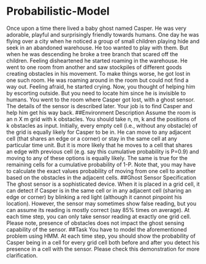 # Probabilistic-Model

Once upon a time there lived a baby ghost named Casper. He was very adorable, playful and
surprisingly friendly towards humans. One day he was flying over a city when he noticed a
group of small children playing hide and seek in an abandoned warehouse. He too wanted to
play with them. But when he was descending he broke a tree branch that scared off the
children. Feeling disheartened he started roaming in the warehouse. He went to one room
from another and saw stockpiles of different goods creating obstacles in his movement. To
make things worse, he got lost in one such room. He was roaming around in the room but
could not find a way out. Feeling afraid, he started crying. Now, you thought of helping him
by escorting outside. But you need to locate him since he is invisible to humans. You went to
the room where Casper got lost, with a ghost sensor. The details of the sensor is described
later. Your job is to find Casper and help him get his way back.
##Environment Description
Assume the room is an n X m grid with k obstacles. You should take n, m, k and the positions
of k obstacles as input. Initially, every empty cell (i.e., without any obstacle) of the grid is
equally likely for Casper to be in. He can move to any adjacent cell (that shares an edge or a
corner) or stay in the same cell at any particular time unit. But it is more likely that he moves
to a cell that shares an edge with previous cell (e.g. say this cumulative probability is P=0.9)
and moving to any of these options is equally likely. The same is true for the remaining cells
for a cumulative probability of 1-P. Note that, you may have to calculate the exact values
probability of moving from one cell to another based on the obstacles in the adjacent cells.
##Ghost Sensor Specification
The ghost sensor is a sophisticated device. When it is placed in a grid cell, it can detect if
Casper is in the same cell or in any adjacent cell (sharing an edge or corner) by blinking a red
light (although it cannot pinpoint his location). However, the sensor may sometimes show
false reading, but you can assume its reading is mostly correct (say 85% times on average).
At each time step, you can only take sensor reading at exactly one grid cell. Please note,
presence of obstacles does not impact the ghost sensing capability of the sensor.
##Task
You have to model the aforementioned problem using HMM. At each time step, you should
show the probability of Casper being in a cell for every grid cell both before and after you
detect his presence in a cell with the sensor. Please check this demonstration for more
clarification.
